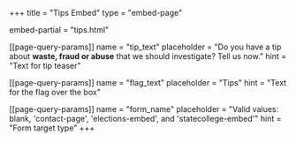 +++
title = "Tips Embed"
type = "embed-page"

embed-partial = "tips.html"

[[page-query-params]]
name = "tip_text"
placeholder = "Do you have a tip about <b>waste, fraud or abuse</b> that we should investigate? Tell us now."
hint = "Text for tip teaser"

[[page-query-params]]
name = "flag_text"
placeholder = "Tips"
hint = "Text for the flag over the box"

[[page-query-params]]
name = "form_name"
placeholder = "Valid values: blank, 'contact-page', 'elections-embed', and 'statecollege-embed'"
hint = "Form target type"
+++
